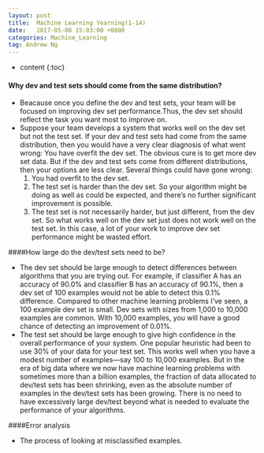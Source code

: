 ```yaml
---
layout: post
title:  Machine Learning Yearning(1-14)  
date:   2017-05-08 15:03:00 +0800
categories: Machine_Learning
tag: Andrew Ng
---
```


* content
{:toc}


#### Why dev and test sets should come from the same distribution?
- Beacause once you define the dev and test sets, your team will be focused on improving dev set performance.Thus, the dev set should reflect the task you want most to improve on.
- Suppose your team develops a system that works well on the dev set but not the test set. If your dev and test sets had come from the same distribution, then you would have a very clear diagnosis of what went wrong: You have overfit the dev set. The obvious cure is to get more dev set data. But if the dev and test sets come from different distributions, then your options are less clear. Several things could have gone wrong:
	1. You had overfit to the dev set.
	2. The test set is harder than the dev set. So your algorithm might be doing as well as could be expected, and there’s no further significant improvement is possible.
	3. The test set is not necessarily harder, but just different, from the dev set. So what works well on the dev set just does not work well on the test set. In this case, a lot of your work to improve dev set performance might be wasted effort.

####How large do the dev/test sets need to be?
- The dev set should be large enough to detect differences between algorithms that you are trying out. For example, if classifier A has an accuracy of 90.0% and classifier B has an accuracy of 90.1%, then a dev set of 100 examples would not be able to detect this 0.1% difference. Compared to other machine learning problems I’ve seen, a 100 example dev set is small. Dev sets with sizes from 1,000 to 10,000 examples are common. With 10,000 examples, you will have a good chance of detecting an improvement of 0.01%.
- The test set should be large enough to give high confidence in the overall performance of your system. One popular heuristic had been to use 30% of your data for your test set. This works well when you have a modest number of examples—say 100 to 10,000 examples. But in the era of big data where we now have machine learning problems with sometimes more than a billion examples, the fraction of data allocated to dev/test sets has been shrinking, even as the absolute number of examples in the dev/test sets has been growing. There is no need to have excessively large dev/test beyond what is needed to evaluate the performance of your algorithms.

####Error analysis
- The process of looking at misclassified examples.